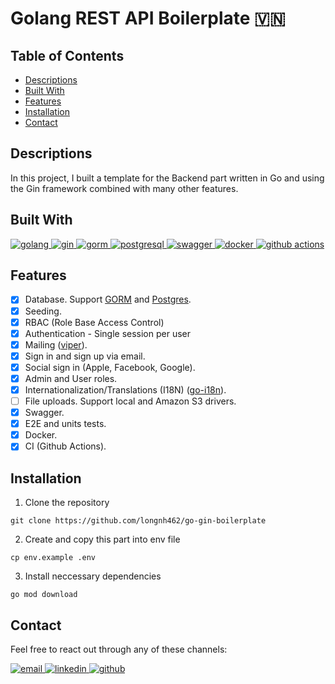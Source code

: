 # Golang REST API Boilerplate 🇻🇳

## Table of Contents <!-- omit in toc -->

- [Descriptions](#descriptions)
- [Built With](#built-with)
- [Features](#features)
- [Installation](#installation)
- [Contact](#contact    )

## Descriptions
In this project, I built a template for the Backend part written in Go and using the Gin framework combined with many other features.

## Built With
<p align="left">
  <a href="https://golang.org" target="_blank">
    <img src="https://img.shields.io/badge/Go-00ADD8?style=for-the-badge&logo=go&logoColor=white" alt="golang" />
  </a>
  <a href="https://gin-gonic.com/" target="_blank">
    <img src="https://img.shields.io/badge/Gin-20232A?style=for-the-badge&logo=gin&logoColor=white" alt="gin" />
  </a>
  <a href="https://gorm.io/" target="_blank">
    <img src="https://img.shields.io/badge/GORM-02AEA1?style=for-the-badge&logo=gorm&logoColor=white" alt="gorm" />
  </a>
  <a href="https://www.postgresql.org/" target="_blank">
    <img src="https://img.shields.io/badge/PostgreSQL-316192?style=for-the-badge&logo=postgresql&logoColor=white" alt="postgresql" />
  </a>
  <a href="https://swagger.io/" target="_blank">
    <img src="https://img.shields.io/badge/Swagger-85EA2D?style=for-the-badge&logo=swagger&logoColor=black" alt="swagger" />
  </a>
  <a href="https://www.docker.com/" target="_blank">
    <img src="https://img.shields.io/badge/Docker-2CA5E0?style=for-the-badge&logo=docker&logoColor=white" alt="docker" />
  </a>
  <a href="https://github.com/features/actions" target="_blank">
    <img src="https://img.shields.io/badge/GitHub_Actions-2088FF?style=for-the-badge&logo=github-actions&logoColor=white" alt="github actions" />
  </a>
</p>

## Features

- [x] Database. Support [GORM](https://gorm.io/index.html) and [Postgres](https://github.com/lib/pq).
- [x] Seeding.
- [x] RBAC (Role Base Access Control)
- [x] Authentication - Single session per user
- [x] Mailing ([viper](https://github.com/spf13/viper)).
- [x] Sign in and sign up via email.
- [x] Social sign in (Apple, Facebook, Google).
- [x] Admin and User roles.
- [x] Internationalization/Translations (I18N) ([go-i18n](https://github.com/nicksnyder/go-i18n)).
- [ ] File uploads. Support local and Amazon S3 drivers.
- [x] Swagger.
- [x] E2E and units tests.
- [x] Docker.
- [x] CI (Github Actions).

## Installation
1. Clone the repository
```
git clone https://github.com/longnh462/go-gin-boilerplate
```
2. Create and copy this part into env file
```
cp env.example .env
```
3. Install neccessary dependencies

```
go mod download
```



## Contact
Feel free to react out through any of these channels:
<p align="left">
  <a href="mailto:longnh.uit@gmail.com" target="_blank">
    <img src="https://img.shields.io/badge/Email-D14836?style=for-the-badge&logo=gmail&logoColor=white" alt="email" />
  </a>
  <a href="https://www.linkedin.com/in/long-nguyen-hoang-1141b225b/" target="_blank">
    <img src="https://img.shields.io/badge/LinkedIn-0077B5?style=for-the-badge&logo=linkedin&logoColor=white" alt="linkedin" />
  </a>
  <a href="https://github.com/longnh462" target="_blank">
    <img src="https://img.shields.io/badge/GitHub-100000?style=for-the-badge&logo=github&logoColor=white" alt="github" />
  </a>
</p>